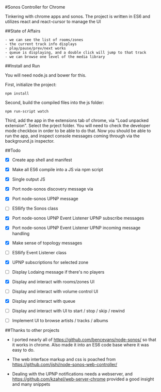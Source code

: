 #Sonos Controller for Chrome

Tinkering with chrome apps and sonos.
The project is written in ES6 and utilizes react and react-cursor to manage the UI

##State of Affairs

	- we can see the list of rooms/zones
	- the current track info displays
	- play/pause/prev/next works 
	- queue is displaying, and a double click will jump to that track
	- we can browse one level of the media library

##Install and Run

You will need node.js and bower for this.

First, initialize the project:

	npm install

Second, build the compiled files into the js folder:

	npm run-script watch

Third, add the app in the extensions tab of chrome, via "Load unpacked extension". Select the prject folder.
You will need to check the developer mode checkbox in order to be able to do that.
Now you should be able to run the app, and inspect console messages coming through via the background.js inspector.


##Todo

- [x] Create app shell and manifest
- [x] Make all ES6 compile into a JS via npm script
- [x] Single output JS
- [x] Port node-sonos discovery message via
- [x] Port node-sonos UPNP message
- [ ] ES6ify the Sonos class 
- [x] Port node-sonos UPNP Event Listener UPNP subscribe messages
- [x] Port node-sonos UPNP Event Listener UPNP incoming message handling
- [x] Make sense of topology messages
- [ ] ES6ify Event Listener class
- [x] UPNP subscriptions for selected zone 
- [ ] Display Lodaing message if there's no players
- [x] Display and interact with rooms/zones UI
- [ ] Display and interact with volume control UI
- [x] Display and interact with queue
- [ ] Display and interact with UI to  start / stop / skip / rewind
- [ ] Implement UI to browse artists / tracks / albums



##Thanks to other projects

- I ported nearly all of https://github.com/bencevans/node-sonos/ so that it works in chrome. 
  Also made it into an ES6 code base where it was easy to do.

- The web interface markup and css is poached from https://github.com/jishi/node-sonos-web-controller/

- Dealing with the UPNP notifications needs a webserver, and https://github.com/kzahel/web-server-chrome provided a good insight and many snippets

